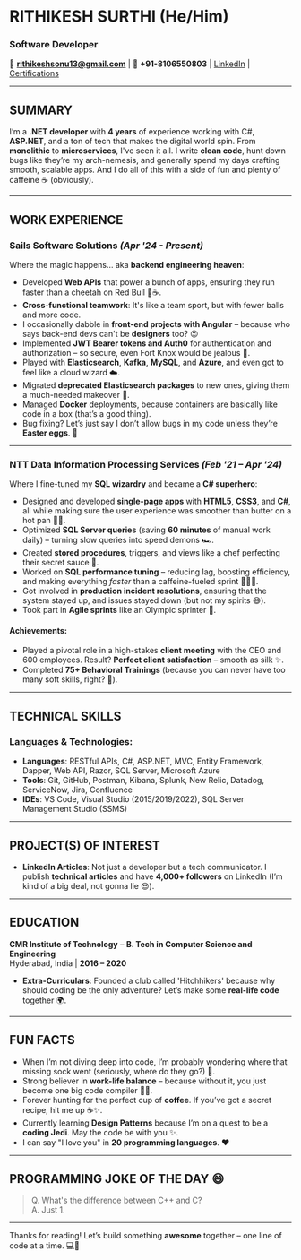 # **RITHIKESH SURTHI** (He/Him)  
### **Software Developer**  
📧 **rithikeshsonu13@gmail.com** | 📱 **+91-8106550803** | [LinkedIn](https://www.linkedin.com/in/rithikesh-surthi) | [Certifications](#)

---


## **SUMMARY**

I’m a **.NET developer** with **4 years** of experience working with C#, **ASP.NET**, and a ton of tech that makes the digital world spin. From **monolithic** to **microservices**, I've seen it all. I write **clean code**, hunt down bugs like they’re my arch-nemesis, and generally spend my days crafting smooth, scalable apps. And I do all of this with a side of fun and plenty of caffeine ☕ (obviously).

---

## **WORK EXPERIENCE**

### **Sails Software Solutions** *(Apr '24 - Present)*  
Where the magic happens… aka **backend engineering heaven**:

- Developed **Web APIs** that power a bunch of apps, ensuring they run faster than a cheetah on Red Bull 🐆☕.
- **Cross-functional teamwork**: It's like a team sport, but with fewer balls and more code.
- I occasionally dabble in **front-end projects with Angular** – because who says back-end devs can't be **designers** too? 😉
- Implemented **JWT Bearer tokens and Auth0** for authentication and authorization – so secure, even Fort Knox would be jealous 🔐.
- Played with **Elasticsearch**, **Kafka**, **MySQL**, and **Azure**, and even got to feel like a cloud wizard ☁️.
- Migrated **deprecated Elasticsearch packages** to new ones, giving them a much-needed makeover 💅.
- Managed **Docker** deployments, because containers are basically like code in a box (that’s a good thing).
- Bug fixing? Let’s just say I don’t allow bugs in my code unless they’re **Easter eggs**. 🐞

---

### **NTT Data Information Processing Services** *(Feb '21 – Apr '24)*  
Where I fine-tuned my **SQL wizardry** and became a **C# superhero**:

- Designed and developed **single-page apps** with **HTML5**, **CSS3**, and **C#**, all while making sure the user experience was smoother than butter on a hot pan 🍞🧈.
- Optimized **SQL Server queries** (saving **60 minutes** of manual work daily) – turning slow queries into speed demons 🏎️.
- Created **stored procedures**, triggers, and views like a chef perfecting their secret sauce 🍲.
- Worked on **SQL performance tuning** – reducing lag, boosting efficiency, and making everything *faster* than a caffeine-fueled sprint 🏃‍♂️💨.
- Got involved in **production incident resolutions**, ensuring that the system stayed up, and issues stayed down (but not my spirits 😅).
- Took part in **Agile sprints** like an Olympic sprinter 🏅.

#### **Achievements**:  
- Played a pivotal role in a high-stakes **client meeting** with the CEO and 600 employees. Result? **Perfect client satisfaction** – smooth as silk ✨.
- Completed **75+ Behavioral Trainings** (because you can never have too many soft skills, right? 💼).

---

## **TECHNICAL SKILLS**

### **Languages & Technologies**:
- **Languages**: RESTful APIs, C#, ASP.NET, MVC, Entity Framework, Dapper, Web API, Razor, SQL Server, Microsoft Azure
- **Tools**: Git, GitHub, Postman, Kibana, Splunk, New Relic, Datadog, ServiceNow, Jira, Confluence
- **IDEs**: VS Code, Visual Studio (2015/2019/2022), SQL Server Management Studio (SSMS)

---

## **PROJECT(S) OF INTEREST**  

- **LinkedIn Articles**: Not just a developer but a tech communicator. I publish **technical articles** and have **4,000+ followers** on LinkedIn (I’m kind of a big deal, not gonna lie 😎).

---

## **EDUCATION**

**CMR Institute of Technology** – **B. Tech in Computer Science and Engineering**  
Hyderabad, India | **2016 – 2020**  

- **Extra-Curriculars**: Founded a club called 'Hitchhikers' because why should coding be the only adventure? Let’s make some **real-life code** together 🌍.

---

## **FUN FACTS**  

- When I’m not diving deep into code, I’m probably wondering where that missing sock went (seriously, where do they go?) 🧦.
- Strong believer in **work-life balance** – because without it, you just become one big code compiler 🧑‍💻.
- Forever hunting for the perfect cup of **coffee**. If you’ve got a secret recipe, hit me up ☕✨.
- Currently learning **Design Patterns** because I’m on a quest to be a **coding Jedi**. May the code be with you ✨.
- I can say "I love you" in **20 programming languages**. ❤️

---

## **PROGRAMMING JOKE OF THE DAY** 😄

> Q. What's the difference between C++ and C?  
> A. Just 1.


---

Thanks for reading! Let’s build something **awesome** together – one line of code at a time. 💻🚀

